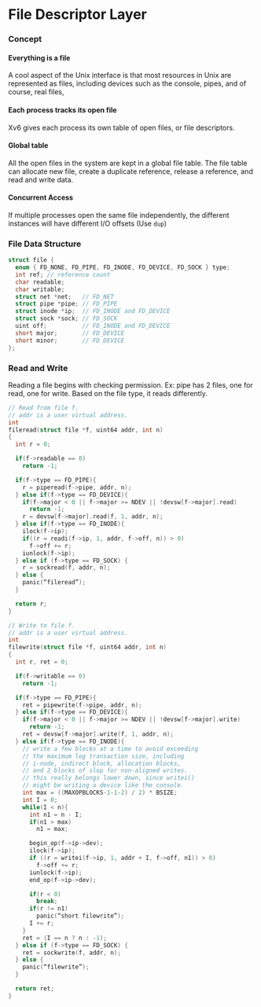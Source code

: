 # File Descriptor Layer

### Concept

#### Everything is a file

A cool aspect of the Unix interface is that most resources in Unix are represented as files, including devices such as the console, pipes, and of course, real files,

#### Each process tracks its open file

Xv6 gives each process its own table of open files, or file descriptors.

#### Global table

All the open files in the system are kept in a global file table. The file table can allocate new file, create a duplicate reference, release a reference, and read and write data.

#### Concurrent Access

If multiple processes open the same file independently, the different instances will have different I/O offsets \(Use `dup`\)

### File Data Structure

```c
struct file {
  enum { FD_NONE, FD_PIPE, FD_INODE, FD_DEVICE, FD_SOCK } type;
  int ref; // reference count
  char readable;
  char writable;
  struct net *net;   // FD_NET
  struct pipe *pipe; // FD_PIPE
  struct inode *ip;  // FD_INODE and FD_DEVICE
  struct sock *sock; // FD_SOCK
  uint off;          // FD_INODE and FD_DEVICE
  short major;       // FD_DEVICE
  short minor;       // FD_DEVICE
};
```

### Read and Write

Reading a file begins with checking permission. Ex: pipe has 2 files, one for read, one for write. Based on the file type, it reads differently.

```c
// Read from file f.
// addr is a user virtual address.
int
fileread(struct file *f, uint64 addr, int n)
{
  int r = 0;

  if(f->readable == 0)
    return -1;

  if(f->type == FD_PIPE){
    r = piperead(f->pipe, addr, n);
  } else if(f->type == FD_DEVICE){
    if(f->major < 0 || f->major >= NDEV || !devsw[f->major].read)
      return -1;
    r = devsw[f->major].read(f, 1, addr, n);
  } else if(f->type == FD_INODE){
    ilock(f->ip);
    if((r = readi(f->ip, 1, addr, f->off, n)) > 0)
      f->off += r;
    iunlock(f->ip);
  } else if (f->type == FD_SOCK) {
    r = sockread(f, addr, n);
  } else {
    panic(“fileread”);
  }

  return r;
}
```

```c
// Write to file f.
// addr is a user virtual address.
int
filewrite(struct file *f, uint64 addr, int n)
{
  int r, ret = 0;

  if(f->writable == 0)
    return -1;

  if(f->type == FD_PIPE){
    ret = pipewrite(f->pipe, addr, n);
  } else if(f->type == FD_DEVICE){
    if(f->major < 0 || f->major >= NDEV || !devsw[f->major].write)
      return -1;
    ret = devsw[f->major].write(f, 1, addr, n);
  } else if(f->type == FD_INODE){
    // write a few blocks at a time to avoid exceeding
    // the maximum log transaction size, including
    // i-node, indirect block, allocation blocks,
    // and 2 blocks of slop for non-aligned writes.
    // this really belongs lower down, since writei()
    // might be writing a device like the console.
    int max = ((MAXOPBLOCKS-1-1-2) / 2) * BSIZE;
    int I = 0;
    while(I < n){
      int n1 = n - I;
      if(n1 > max)
        n1 = max;

      begin_op(f->ip->dev);
      ilock(f->ip);
      if ((r = writei(f->ip, 1, addr + I, f->off, n1)) > 0)
        f->off += r;
      iunlock(f->ip);
      end_op(f->ip->dev);

      if(r < 0)
        break;
      if(r != n1)
        panic(“short filewrite”);
      I += r;
    }
    ret = (I == n ? n : -1);
  } else if (f->type == FD_SOCK) {
    ret = sockwrite(f, addr, n);
  } else {
    panic(“filewrite”);
  }

  return ret;
}
```

